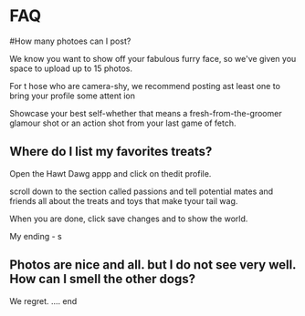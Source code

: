 # FAQ


#How many photoes can I post?


We know you want to show off your fabulous furry face, so we've given you space to upload up to 15 photos. 

For t hose who are camera-shy, we recommend posting ast least one to bring your profile some attent ion

Showcase your best self-whether that means a fresh-from-the-groomer glamour shot or an action shot from your last game of fetch. 


## Where do I list my favorites treats?

Open the Hawt Dawg appp and click on thedit profile. 

scroll down to the section called passions and tell potential mates and friends all about the treats and toys that make tyour tail wag.   

 When you are done, click save changes and to show the world. 


My ending - s


 
 ## Photos are nice and all.  but I do not see very well.  How can I smell the other dogs? 
 
 We regret. .... end
 
 

